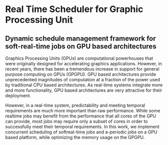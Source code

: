 # Real Time Scheduler for Graphic Processing Unit

## Dynamic schedule management framework for soft-real-time jobs on GPU based architectures

Graphics Processing Units (GPUs) are computational powerhouses that were originally designed for accelerating graphics applications. However, in recent years, there has been a tremendous increase in support for general purpose computing on GPUs (GPGPU). GPU based architectures provide unprecedented magnitudes of computation at a fraction of the power used by traditional CPU based architectures. As real-time systems integrate more and more functionality, GPU based architectures are very attractive for their deployment. 

However, in a real-time system, predictability and meeting temporal requirements are much more important than raw performance. While some realtime jobs may benefit from the performance that all cores of the GPU can provide, most jobs may require only a subset of cores in order to successfully meet their temporal requirements.  In this work, we implement concurrent scheduling of softreal-time jobs and a-periodic jobs on a GPU based platform, while optimizing the memory usage on the GPGPU.
